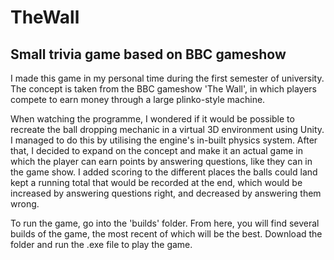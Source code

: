 # TheWall
## Small trivia game based on BBC gameshow

I made this game in my personal time during the first semester of university. The concept is taken from the BBC gameshow 'The Wall', in which players compete to earn money through a large plinko-style machine. 

When watching the programme, I wondered if it would be possible to recreate the ball dropping mechanic in a virtual 3D environment using Unity. I managed to do this by utilising the engine's in-built physics system. After that, I decided to expand on the concept and make it an actual game in which the player can earn points by answering questions, like they can in the game show. I added scoring to the different places the balls could land kept a running total that would be recorded at the end, which would be increased by answering questions right, and decreased by answering them wrong.

To run the game, go into the 'builds' folder. From here, you will find several builds of the game, the most recent of which will be the best. Download the folder and run the .exe file to play the game.
